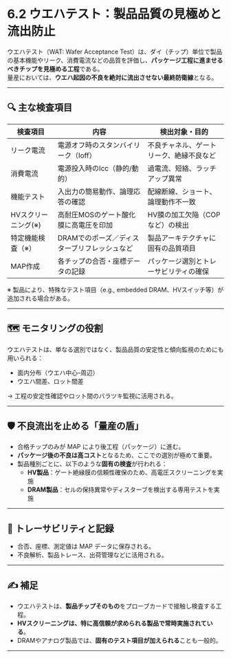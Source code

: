 # 6.2 ウエハテスト：製品品質の見極めと流出防止

ウエハテスト（WAT: Wafer Acceptance Test）は、ダイ（チップ）単位で製品の基本機能やリーク、消費電流などの品質を評価し、**パッケージ工程に進ませるべきチップを見極める工程**である。  
量産においては、**ウエハ起因の不良を絶対に流出させない最終防衛線**となる。

---

## 🔍 主な検査項目

| 検査項目       | 内容                                     | 検出対象・目的                            |
|----------------|------------------------------------------|--------------------------------------------|
| リーク電流     | 電源オフ時のスタンバイリーク（Ioff）      | 不良チャネル、ゲートリーク、絶縁不良など   |
| 消費電流       | 電源投入時のIcc（静的/動的）              | 過電流、短絡、ラッチアップ異常             |
| 機能テスト     | 入出力の簡易動作、論理応答の確認           | 配線断線、ショート、論理動作不一致         |
| HVスクリーニング(※)| 高耐圧MOSのゲート酸化膜に高電圧を印加       | HV膜の加工欠陥（COPなど）の検出            |
| 特定機能検査（※） | DRAMでのポーズ／ディスターブリフレッシュなど | 製品アーキテクチャに固有の品質項目         |
| MAP作成       | 各チップの合否・座標データの記録           | パッケージ選別とトレーサビリティの確保     |

※ 製品により、特殊なテスト項目（e.g., embedded DRAM、HVスイッチ等）が追加される場合がある。

---

## 🗺️ モニタリングの役割

ウエハテストは、単なる選別ではなく、製品品質の安定性と傾向監視のためにも用いられる：

- 面内分布（ウエハ中心–周辺）
- ウエハ間差、ロット間差

→ 工程の安定性確認やロット間のバラツキ監視に活用される。

---

## 🛡️ 不良流出を止める「量産の盾」

- 合格チップのみが MAP により後工程（パッケージ）に進む。
- **パッケージ後の不良は高コスト**となるため、ここでの選別が極めて重要。
- 製品種別ごとに、以下のような**固有の検査**が行われる：
  - **HV製品**：ゲート絶縁膜の信頼性確保のため、高電圧スクリーニングを実施
  - **DRAM製品**：セルの保持異常やディスターブを検出する専用テストを実施

---

## 🧾 トレーサビリティと記録

- 合否、座標、測定値は MAP データに保存される。
- 不良解析、製品トレース、出荷管理などに活用される。

---

## ✍️ 補足

- ウエハテストは、**製品チップそのもの**をプローブカードで接触し検査する工程。
- **HVスクリーニングは、特に高信頼が求められる製品で常時実施されている**。
- DRAMやアナログ製品では、**固有のテスト項目が加えられる**ことも一般的。

---
